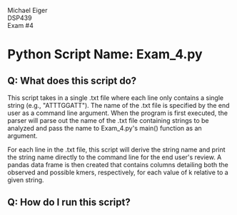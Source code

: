 Michael Eiger  
DSP439  
Exam #4  

# Python Script Name: Exam_4.py

## Q: What does this script do?
This script takes in a single .txt file where each line only contains a single string (e.g., "ATTTGGATT").  The name of the .txt file is specified by the end user as a command line argument. When the program is first executed, the parser will parse out the name of the .txt file containing strings to be analyzed and pass the name to Exam_4.py's main() function as an argument.

For each line in the .txt file, this script will derive the string name and print the string name directly to the command line for the end user's review. A pandas data frame is then created that contains columns detailing both the observed and possible kmers, respectively, for each value of k relative to a given string.

## Q: How do I run this script?  
